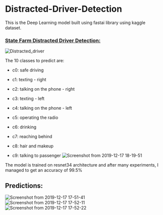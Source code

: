 # Distracted-Driver-Detection
This is the Deep Learning model built using fastai library using kaggle dataset.

### [State Farm Distracted Driver Detection:](https://www.kaggle.com/c/state-farm-distracted-driver-detection/data)

![Distracted_driver](https://user-images.githubusercontent.com/29728855/70996576-1507ce00-20f9-11ea-9681-5c3c8f942187.gif)

The 10 classes to predict are:
   * c0: safe driving

   * c1: texting - right

   * c2: talking on the phone - right

   * c3: texting - left

   * c4: talking on the phone - left

   * c5: operating the radio

   * c6: drinking

   * c7: reaching behind

   * c8: hair and makeup

   * c9: talking to passenger
 ![Screenshot from 2019-12-17 18-19-51](https://user-images.githubusercontent.com/29728855/70996946-e0484680-20f9-11ea-9a81-d9f56272c959.png)

The model is trained on resnet34 architecture and after many experiments, I managed to get an accuracy of 99.5%

## Predictions:

![Screenshot from 2019-12-17 17-51-41](https://user-images.githubusercontent.com/29728855/70997137-564cad80-20fa-11ea-9d68-f24f684e6adb.png)
![Screenshot from 2019-12-17 17-52-11](https://user-images.githubusercontent.com/29728855/70997138-564cad80-20fa-11ea-92f3-37f9be0d5ce5.png)
![Screenshot from 2019-12-17 17-52-22](https://user-images.githubusercontent.com/29728855/70997139-56e54400-20fa-11ea-9644-1a93cc6aaa8d.png)
